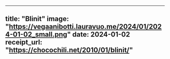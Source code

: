 
---
title: "Blinit"
image: "https://vegaanibotti.lauravuo.me/2024/01/2024-01-02_small.png"
date: 2024-01-02
receipt_url: "https://chocochili.net/2010/01/blinit/"
---
